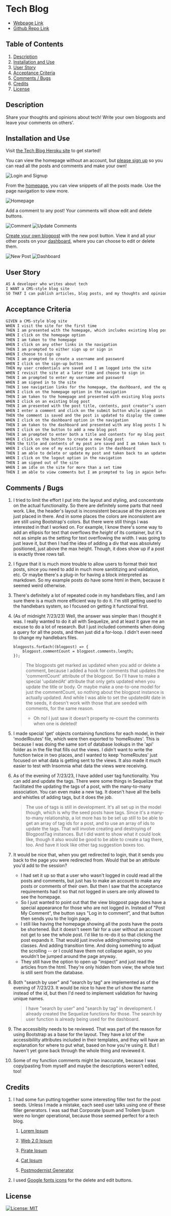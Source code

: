# Tech Blog

* [Webpage Link](https://tech-blog-072023-2817de97af34.herokuapp.com/)
* [Github Repo Link](https://github.com/benjstorlie/tech-blog)

## Table of Contents

1. [Description](#description)
2. [Installation and Use](#installation-and-use)
3. [User Story](#user-story)
3. [Acceptance Criteria](#acceptance-criteria)
3. [Comments / Bugs](#comments-bugs)
3. [Credits](#credits)
4. [License](#license)

## Description

Share your thoughts and opinions about tech!  Write your own blogposts and leave your comments on others'.

## Installation and Use

Visit [the Tech Blog Heroku site](https://tech-blog-072023-2817de97af34.herokuapp.com/) to get started!

You can view the homepage without an account, but [please sign up](https://tech-blog-072023-2817de97af34.herokuapp.com/login) so you can read all the posts and comments and make your own!

![Login and Signup](./assets/Sm-Screenshot-Login-and-Signup.png)

From the [homepage](https://tech-blog-072023-2817de97af34.herokuapp.com/), you can view snippets of all the posts made. Use the page navigation to view more.

![Homepage](./assets/Sm-Screenshot-homepage.png)

Add a comment to any post!  Your comments will show edit and delete buttons.

![Comment](./assets/Sm-Screenshot-comment.png)
![Update Comments](./assets/Sm-Screenshot-update-comment.png)

[Create your own blogpost](https://tech-blog-072023-2817de97af34.herokuapp.com/newpost) with the new post button.  View it and all your other posts on your [dashboard](https://tech-blog-072023-2817de97af34.herokuapp.com/dashboard), where you can choose to edit or delete them.

![New Post](./assets/Sm-Screenshot-newpost.png)
![Dashboard](./assets/Sm-Screenshot-dashboard.png)

## User Story

```md
AS A developer who writes about tech
I WANT a CMS-style blog site
SO THAT I can publish articles, blog posts, and my thoughts and opinions
```

## Acceptance Criteria

```md
GIVEN a CMS-style blog site
WHEN I visit the site for the first time
THEN I am presented with the homepage, which includes existing blog posts if any have been posted; navigation links for the homepage and the dashboard; and the option to log in
WHEN I click on the homepage option
THEN I am taken to the homepage
WHEN I click on any other links in the navigation
THEN I am prompted to either sign up or sign in
WHEN I choose to sign up
THEN I am prompted to create a username and password
WHEN I click on the sign-up button
THEN my user credentials are saved and I am logged into the site
WHEN I revisit the site at a later time and choose to sign in
THEN I am prompted to enter my username and password
WHEN I am signed in to the site
THEN I see navigation links for the homepage, the dashboard, and the option to log out
WHEN I click on the homepage option in the navigation
THEN I am taken to the homepage and presented with existing blog posts that include the post title and the date created
WHEN I click on an existing blog post
THEN I am presented with the post title, contents, post creator’s username, and date created for that post and have the option to leave a comment
WHEN I enter a comment and click on the submit button while signed in
THEN the comment is saved and the post is updated to display the comment, the comment creator’s username, and the date created
WHEN I click on the dashboard option in the navigation
THEN I am taken to the dashboard and presented with any blog posts I have already created and the option to add a new blog post
WHEN I click on the button to add a new blog post
THEN I am prompted to enter both a title and contents for my blog post
WHEN I click on the button to create a new blog post
THEN the title and contents of my post are saved and I am taken back to an updated dashboard with my new blog post
WHEN I click on one of my existing posts in the dashboard
THEN I am able to delete or update my post and taken back to an updated dashboard
WHEN I click on the logout option in the navigation
THEN I am signed out of the site
WHEN I am idle on the site for more than a set time
THEN I am able to view comments but I am prompted to log in again before I can add, update, or delete comments
```

## Comments / Bugs

1. I tried to limit the effort I put into the layout and styling, and concentrate on the actual functionality.  So there are definitely some parts that need work.  Like, the header's layout is inconsistent because all the pieces are just placed in there.  And in some places the colors are inconsistent are are still using Bootstrap's colors.  But there were still things I was interested in that I worked on.  For example, I know there's some way to add an ellipsis for text that overflows the *height* of its container, but it's not as simple as the setting for text overflowing the width.  I was going to just leave it, but then I had the idea of adding a div that was absolutely positioned, just above the max height.  Though, it does show up if a post is exactly three rows tall.

2. I figure that it is much more trouble to allow users to format their text posts, since you need to add in much more sanititizing and validation, etc.  Or maybe there's a plug-in for having a block interpreted as markdown.  So my example posts do have some html in them, because it seemed weird otherwise.

3. There's definitely a lot of repeated code in my handlebars files, and I am sure there is a much more efficient way to do it.  I'm still getting used to the handlebars system, so I focused on getting it functional first.

4. (As of midnight 7/23/23)  Well, the answer was simpler than I thought it was.  I really wanted to do it all with Sequelize, and at least it gave me an excuse to do a lot of research.  But I just included comments when doing a query for all the posts, and then just did a for-loop.  I didn't even need to change my handlebars files. 
    ```
    blogposts.forEach((blogpost) => {
        blogpost.commentCount = blogpost.comments.length; 
    });
    ```

    >The blogposts get marked as updated when you add or delete a comment, because I added a hook for comments that updates the 'commentCount' attribute of the blogpost.  So I'll have to make a special 'updatedAt' attribute that only gets updated when you update the title or body.  Or maybe make a one-to-one model for just the commentCount, so nothing about the blogpost instance is actually updated.  And while I was able to set the updatedAt date in the seeds, it doesn't work with those that are seeded with comments, for the same reason.
    >
    >* Oh no! I just saw it doesn't property re-count the comments when one is deleted!

5. I made special 'get' objects containing functions for each model, in their 'modelRoutes' file, which were then exported to 'homeRoutes'.  This is because I was doing the same sort of database lookups in the 'api' folder as in the file that fills out the views.  I didn't want to write the function twice in two places, and I wanted to keep 'homeRoutes' just focused on what data is getting sent to the views.  It also made it much easier to test with Insomnia what data the views were receiving.

6. As of the evening of 7/23/23, I have added user tag functionality.  You can add and update the tags.  There were some things in Sequelize that facilitated the updating the tags of a post, with the many-to-many association.  You can even make a new tag.  It doesn't have all the bells and whistles of adding tags, but it does the job.
    >The use of tags is still in development. It's all set up in the model though, which is why the seed posts have tags. Since it's a many-to-many relationship, a lot more has to be set up still to be able to get an array of tag ids for a post, and to use an array of ids to update the tags. That will involve creating and destroying of BlogpostTag instances. But I did want to show what it could look like, though it also would be good to be able to create a tag there, too. And have it look like other tag suggestion boxes too.

7. It would be nice that, when you get redirected to login, that it sends you back to the page you were redirected from.  Would that be an attribute you'd add to the session?

    * I had set it up so that a user who wasn't logged in could read all the posts and comments, but just has to make an account to make any posts or comments of their own.  But then I saw that the acceptance requirements had it so that not logged in users are only allowed to see the homepage.  
    * So I just wanted to point out that the view blogpost page does have a special appearance for those who are not logged in.  Instead of "Post My Comment", the button says "Log in to comment", and that button then sends you to the login page.
    * I still like having the homepage showing all the posts have the posts be shortened. But it doesn't seem fair for a user without an account not get to see the whole post.  I'd like to re-do it so that clicking the post expands it.  That would just involve adding/removing some classes. And adding transition time. And doing something to adjust the scrolling -- or I could have them not collapse again, so you wouldn't be jumped around the page anyway.
    * They still have the option to open up "inspect" and just read the articles from the html.  They're only hidden from view; the whole text is still sent from the database.

8. Both "search by user" and "search by tag" are implemented as of the evening of 7/23/23.  It would be nice to have the url show the name instead of the id, but then I'd need to implement validation for having unique names.
    >I have "search by user" and "search by tag" in development.  I already created the Sequelize functions for those.  The search by user function is already being used for the dashboard.

9. The accessiblity needs to be reviewed.  That was part of the reason for using Bootstrap as a base for the layout.  They have a lot of the accessibililty attributes included in their templates, and they will have an explanation for where to put what, based on how you're using it.  But I haven't yet gone back through the whole thing and reviewed it.

10. Some of my function comments might be inaccurate, because I was copy/pasting from myself and maybe the descriptions weren't edited, too!

## Credits

1. I had some fun putting together some interesting filler text for the post seeds.  Unless I made a mistake, each seed user talks using one of these filler generators.  I was sad that Corporate Ipsum and Trollem Ipsum were no longer operational, because those seemed perfect for a tech blog.

    1. [Lorem Ipsum](https://loremipsum.io/) 

    1. [Web 2.0 Ipsum](https://web20ipsum.com/)

    2. [Pirate Ipsum](https://pirateipsum.me/)

    4. [Cat Ipsum](https://www.catipsum.com/)

    5. [Postmodernist Generator](https://www.elsewhere.org/pomo/) 

2. I used [Google fonts icons](https://fonts.google.com/icons) for the delete and edit buttons. 

## License 

[![License: MIT](https://img.shields.io/badge/License-MIT-yellow.svg)](https://opensource.org/licenses/MIT)

